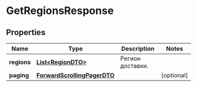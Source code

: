 

# GetRegionsResponse


## Properties

| Name | Type | Description | Notes |
|------------ | ------------- | ------------- | -------------|
|**regions** | [**List&lt;RegionDTO&gt;**](RegionDTO.md) | Регион доставки. |  |
|**paging** | [**ForwardScrollingPagerDTO**](ForwardScrollingPagerDTO.md) |  |  [optional] |



